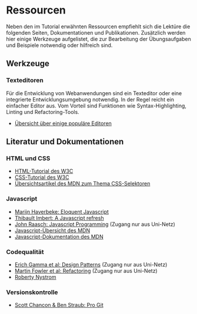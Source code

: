 # Ressourcen

Neben den im Tutorial erwähnten Ressourcen empfiehlt sich die Lektüre die folgenden Seiten, Dokumentationen und Publikationen. Zusätzlich werden hier einige Werkzeuge aufgelistet, die zur Bearbeitung der Übungsaufgaben und Beispiele notwendig oder hilfreich sind.

## Werkzeuge

### Texteditoren
Für die Entwicklung von Webanwendungen sind ein Texteditor oder eine integrierte Entwicklungsumgebung notwendig. In der Regel reicht ein einfacher Editor aus. Vom Vorteil sind Funktionen wie Syntax-Highlighting, Linting und Refactoring-Tools. 

- [Übersicht über einige populäre Editoren](https://www.sitepoint.com/sitepoint-smackdown-atom-vs-brackets-vs-light-table-vs-sublime-text/)

## Literatur und Dokumentationen

### HTML und CSS
- [HTML-Tutorial des W3C](http://www.w3schools.com/html/default.asp)
- [CSS-Tutorial des W3C](http://www.w3schools.com/css/default.asp)
- [Übersichtsartikel des MDN zum Thema CSS-Selektoren](https://developer.mozilla.org/en-US/docs/Learn/CSS/Introduction_to_CSS/Selectors)

### Javascript
- [Marijn Haverbeke: Eloquent Javascript](http://eloquentjavascript.net/)
- [Thibault Imbert: A Javascript refresh](http://typedarray.org/javascript-refresh/)
- [John Raasch: Javascript Programming](https://ebookcentral.proquest.com/lib/uniregensburg-ebooks/detail.action?docID=1315441) (Zugang nur aus Uni-Netz)
- [Javascript-Übersicht des MDN](https://developer.mozilla.org/en-US/docs/Web/JavaScript/Guide)
- [Javascript-Dokumentation des MDN](https://developer.mozilla.org/en-US/docs/Web/JavaScript/Reference)

### Codequalität
- [Erich Gamma et al: Design Patterns](https://proquest.tech.safaribooksonline.de/0201633612) (Zugang nur aus Uni-Netz)
- [Martin Fowler et al: Refactoring](https://proquest.tech.safaribooksonline.de/0201485672) (Zugang nur aus Uni-Netz)
- [Roberty Nystrom](http://gameprogrammingpatterns.com/contents.html)

### Versionskontrolle
- [Scott Chancon & Ben Straub: Pro Git](https://git-scm.com/book/en/v1)